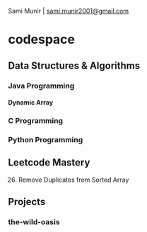 Sami Munir | sami.munir2001@gmail.com
# codespace
## Data Structures & Algorithms
### Java Programming
#### Dynamic Array
### C Programming
### Python Programming
## Leetcode Mastery
26. Remove Duplicates from Sorted Array
## Projects
### the-wild-oasis
